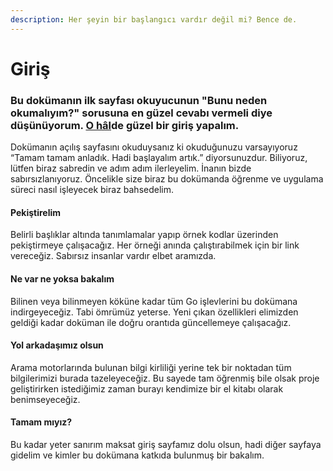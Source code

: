 ```yaml
---
description: Her şeyin bir başlangıcı vardır değil mi? Bence de.
---
```


# Giriş

### Bu dokümanın ilk sayfası okuyucunun "Bunu neden okumalıyım?" sorusuna en güzel cevabı vermeli diye düşünüyorum. [O hâl](https://www.nasilyazilir.org/o-halde-nasil-yazilir.html)de güzel bir giriş yapalım.

Dokümanın açılış sayfasını okuduysanız ki okuduğunuzu varsayıyoruz “Tamam tamam anladık. Hadi başlayalım artık.” diyorsunuzdur. Biliyoruz, lütfen biraz sabredin ve adım adım ilerleyelim. İnanın bizde sabırsızlanıyoruz. Öncelikle size biraz bu dokümanda öğrenme ve uygulama süreci nasıl işleyecek biraz bahsedelim.

#### **Pekiştirelim**

Belirli başlıklar altında tanımlamalar yapıp örnek kodlar üzerinden pekiştirmeye çalışacağız. Her örneği anında çalıştırabilmek için bir link vereceğiz. Sabırsız insanlar vardır elbet aramızda.

#### **Ne var ne yoksa bakalım**

Bilinen veya bilinmeyen köküne kadar tüm Go işlevlerini bu dokümana indirgeyeceğiz. Tabi ömrümüz yeterse. Yeni çıkan özellikleri elimizden geldiği kadar doküman ile doğru orantıda güncellemeye çalışacağız.

#### **Yol arkadaşımız olsun**

Arama motorlarında bulunan bilgi kirliliği yerine tek bir noktadan tüm bilgilerimizi burada tazeleyeceğiz. Bu sayede tam öğrenmiş bile olsak proje geliştirirken istediğimiz zaman burayı kendimize bir el kitabı olarak benimseyeceğiz.

#### **Tamam mıyız?**

Bu kadar yeter sanırım maksat giriş sayfamız dolu olsun, hadi diğer sayfaya gidelim ve kimler bu dokümana katkıda bulunmuş bir bakalım.



